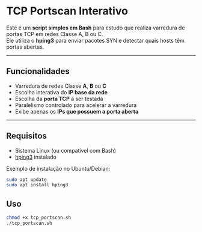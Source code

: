 # TCP Portscan Interativo

Este é um **script simples em Bash** para estudo que realiza varredura de portas TCP em redes Classe A, B ou C.  
Ele utiliza o **hping3** para enviar pacotes SYN e detectar quais hosts têm portas abertas.

---

## Funcionalidades

- Varredura de redes Classe **A**, **B** ou **C**  
- Escolha interativa do **IP base da rede**  
- Escolha da **porta TCP** a ser testada  
- Paralelismo controlado para acelerar a varredura  
- Exibe apenas os **IPs que possuem a porta aberta**

---

## Requisitos

- Sistema Linux (ou compatível com Bash)  
- [hping3](https://github.com/antirez/hping) instalado

Exemplo de instalação no Ubuntu/Debian:

```bash
sudo apt update
sudo apt install hping3
```
## Uso

```bash
chmod +x tcp_portscan.sh
./tcp_portscan.sh
```


